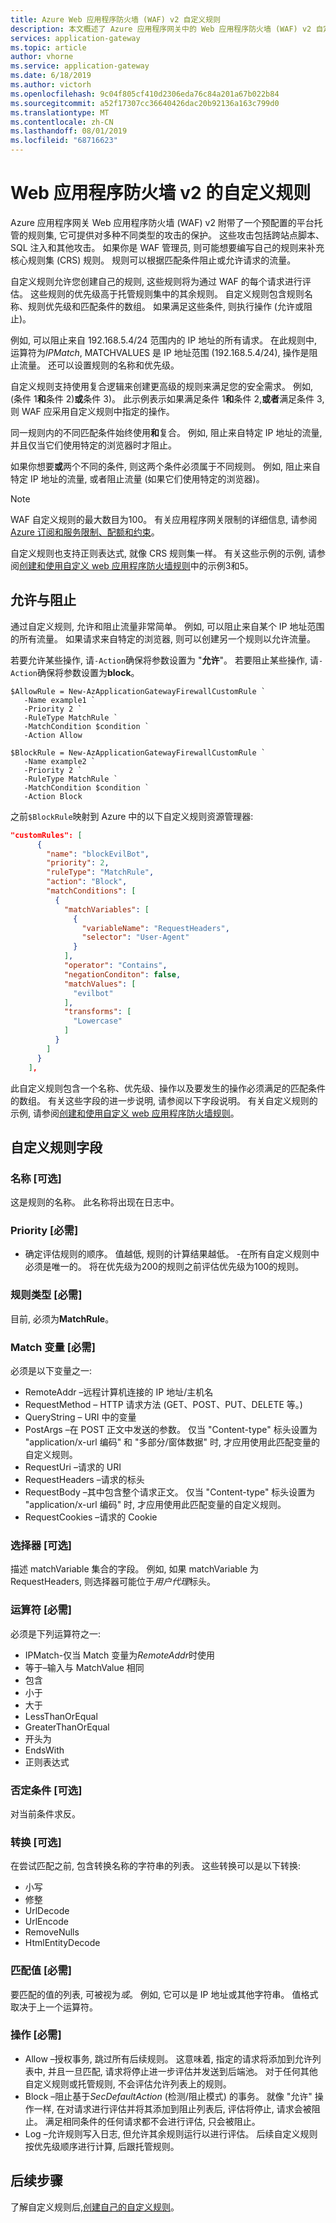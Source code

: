 ```yaml
---
title: Azure Web 应用程序防火墙 (WAF) v2 自定义规则
description: 本文概述了 Azure 应用程序网关中的 Web 应用程序防火墙 (WAF) v2 自定义规则。
services: application-gateway
ms.topic: article
author: vhorne
ms.service: application-gateway
ms.date: 6/18/2019
ms.author: victorh
ms.openlocfilehash: 9c04f805cf410d2306eda76c84a201a67b022b84
ms.sourcegitcommit: a52f17307cc36640426dac20b92136a163c799d0
ms.translationtype: MT
ms.contentlocale: zh-CN
ms.lasthandoff: 08/01/2019
ms.locfileid: "68716623"
---
```

# <a name="custom-rules-for-web-application-firewall-v2"></a>Web 应用程序防火墙 v2 的自定义规则

Azure 应用程序网关 Web 应用程序防火墙 (WAF) v2 附带了一个预配置的平台托管的规则集, 它可提供对多种不同类型的攻击的保护。 这些攻击包括跨站点脚本、SQL 注入和其他攻击。 如果你是 WAF 管理员, 则可能想要编写自己的规则来补充核心规则集 (CRS) 规则。 规则可以根据匹配条件阻止或允许请求的流量。

自定义规则允许您创建自己的规则, 这些规则将为通过 WAF 的每个请求进行评估。 这些规则的优先级高于托管规则集中的其余规则。 自定义规则包含规则名称、规则优先级和匹配条件的数组。 如果满足这些条件, 则执行操作 (允许或阻止)。

例如, 可以阻止来自 192.168.5.4/24 范围内的 IP 地址的所有请求。 在此规则中, 运算符为*IPMatch*, MATCHVALUES 是 IP 地址范围 (192.168.5.4/24), 操作是阻止流量。 还可以设置规则的名称和优先级。

自定义规则支持使用复合逻辑来创建更高级的规则来满足您的安全需求。 例如, (条件 1**和**条件 2)**或**条件 3)。  此示例表示如果满足条件 1**和**条件 2,**或者**满足条件 3, 则 WAF 应采用自定义规则中指定的操作。

同一规则内的不同匹配条件始终使用**和**复合。 例如, 阻止来自特定 IP 地址的流量, 并且仅当它们使用特定的浏览器时才阻止。

如果你想要**或**两个不同的条件, 则这两个条件必须属于不同规则。 例如, 阻止来自特定 IP 地址的流量, 或者阻止流量 (如果它们使用特定的浏览器)。

> [!NOTE]
> WAF 自定义规则的最大数目为100。 有关应用程序网关限制的详细信息, 请参阅[Azure 订阅和服务限制、配额和约束](../azure-subscription-service-limits.md#application-gateway-limits)。

自定义规则也支持正则表达式, 就像 CRS 规则集一样。 有关这些示例的示例, 请参阅[创建和使用自定义 web 应用程序防火墙规则](create-custom-waf-rules.md)中的示例3和5。

## <a name="allowing-vs-blocking"></a>允许与阻止

通过自定义规则, 允许和阻止流量非常简单。 例如, 可以阻止来自某个 IP 地址范围的所有流量。 如果请求来自特定的浏览器, 则可以创建另一个规则以允许流量。

若要允许某些操作, 请`-Action`确保将参数设置为 "**允许**"。 若要阻止某些操作, 请`-Action`确保将参数设置为**block**。

```azurepowershell
$AllowRule = New-AzApplicationGatewayFirewallCustomRule `
   -Name example1 `
   -Priority 2 `
   -RuleType MatchRule `
   -MatchCondition $condition `
   -Action Allow

$BlockRule = New-AzApplicationGatewayFirewallCustomRule `
   -Name example2 `
   -Priority 2 `
   -RuleType MatchRule `
   -MatchCondition $condition `
   -Action Block
```

之前`$BlockRule`映射到 Azure 中的以下自定义规则资源管理器:

```json
"customRules": [
      {
        "name": "blockEvilBot",
        "priority": 2,
        "ruleType": "MatchRule",
        "action": "Block",
        "matchConditions": [
          {
            "matchVariables": [
              {
                "variableName": "RequestHeaders",
                "selector": "User-Agent"
              }
            ],
            "operator": "Contains",
            "negationConditon": false,
            "matchValues": [
              "evilbot"
            ],
            "transforms": [
              "Lowercase"
            ]
          }
        ]
      }
    ], 
```

此自定义规则包含一个名称、优先级、操作以及要发生的操作必须满足的匹配条件的数组。 有关这些字段的进一步说明, 请参阅以下字段说明。 有关自定义规则的示例, 请参阅[创建和使用自定义 web 应用程序防火墙规则](create-custom-waf-rules.md)。

## <a name="fields-for-custom-rules"></a>自定义规则字段

### <a name="name-optional"></a>名称 [可选]

这是规则的名称。 此名称将出现在日志中。

### <a name="priority-required"></a>Priority [必需]

- 确定评估规则的顺序。 值越低, 规则的计算结果越低。
-在所有自定义规则中必须是唯一的。 将在优先级为200的规则之前评估优先级为100的规则。

### <a name="rule-type-required"></a>规则类型 [必需]

目前, 必须为**MatchRule**。

### <a name="match-variable-required"></a>Match 变量 [必需]

必须是以下变量之一:

- RemoteAddr –远程计算机连接的 IP 地址/主机名
- RequestMethod – HTTP 请求方法 (GET、POST、PUT、DELETE 等。)
- QueryString – URI 中的变量
- PostArgs –在 POST 正文中发送的参数。 仅当 "Content-type" 标头设置为 "application/x-url 编码" 和 "多部分/窗体数据" 时, 才应用使用此匹配变量的自定义规则。
- RequestUri –请求的 URI
- RequestHeaders –请求的标头
- RequestBody –其中包含整个请求正文。 仅当 "Content-type" 标头设置为 "application/x-url 编码" 时, 才应用使用此匹配变量的自定义规则。 
- RequestCookies –请求的 Cookie

### <a name="selector-optional"></a>选择器 [可选]

描述 matchVariable 集合的字段。 例如, 如果 matchVariable 为 RequestHeaders, 则选择器可能位于*用户代理*标头。

### <a name="operator-required"></a>运算符 [必需]

必须是下列运算符之一:

- IPMatch-仅当 Match 变量为*RemoteAddr*时使用
- 等于–输入与 MatchValue 相同
- 包含
- 小于
- 大于
- LessThanOrEqual
- GreaterThanOrEqual
- 开头为
- EndsWith
- 正则表达式

### <a name="negate-condition-optional"></a>否定条件 [可选]

对当前条件求反。

### <a name="transform-optional"></a>转换 [可选]

在尝试匹配之前, 包含转换名称的字符串的列表。 这些转换可以是以下转换:

- 小写
- 修整
- UrlDecode
- UrlEncode 
- RemoveNulls
- HtmlEntityDecode

### <a name="match-values-required"></a>匹配值 [必需]

要匹配的值的列表, 可被视为*或*。 例如, 它可以是 IP 地址或其他字符串。 值格式取决于上一个运算符。

### <a name="action-required"></a>操作 [必需]

- Allow –授权事务, 跳过所有后续规则。 这意味着, 指定的请求将添加到允许列表中, 并且一旦匹配, 请求将停止进一步评估并发送到后端池。 对于任何其他自定义规则或托管规则, 不会评估允许列表上的规则。
- Block –阻止基于*SecDefaultAction* (检测/阻止模式) 的事务。 就像 "允许" 操作一样, 在对请求进行评估并将其添加到阻止列表后, 评估将停止, 请求会被阻止。 满足相同条件的任何请求都不会进行评估, 只会被阻止。 
- Log –允许规则写入日志, 但允许其余规则运行以进行评估。 后续自定义规则按优先级顺序进行计算, 后跟托管规则。

## <a name="next-steps"></a>后续步骤

了解自定义规则后,[创建自己的自定义规则](create-custom-waf-rules.md)。

